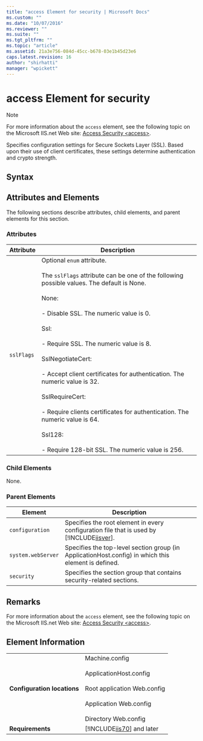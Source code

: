 ```yaml
---
title: "access Element for security | Microsoft Docs"
ms.custom: ""
ms.date: "10/07/2016"
ms.reviewer: ""
ms.suite: ""
ms.tgt_pltfrm: ""
ms.topic: "article"
ms.assetid: 21a3e756-084d-45cc-b678-03e1b45d23e6
caps.latest.revision: 16
author: "shirhatti"
manager: "wpickett"
---
```

# access Element for security
> [!NOTE]
>  For more information about the `access` element, see the following topic on the Microsoft IIS.net Web site: [Access Security \<access>](http://www.iis.net/ConfigReference/system.webServer/security/access).  
  
 Specifies configuration settings for Secure Sockets Layer (SSL). Based upon their use of client certificates, these settings determine authentication and crypto strength.  
  
## Syntax  
  
## Attributes and Elements  
 The following sections describe attributes, child elements, and parent elements for this section.  
  
### Attributes  
  
|Attribute|Description|  
|---------------|-----------------|  
|`sslFlags`|Optional `enum` attribute.<br /><br /> The `sslFlags` attribute can be one of the following possible values. The default is None.<br /><br /> None:<br /><br /> - Disable SSL. The numeric value is 0.<br /><br /> Ssl:<br /><br /> - Require SSL. The numeric value is 8.<br /><br /> SslNegotiateCert:<br /><br /> - Accept client certificates for authentication. The numeric value is 32.<br /><br /> SslRequireCert:<br /><br /> - Require clients certificates for authentication. The numeric value is 64.<br /><br /> Ssl128:<br /><br /> - Require 128-bit SSL. The numeric value is 256.|  
  
### Child Elements  
 None.  
  
### Parent Elements  
  
|Element|Description|  
|-------------|-----------------|  
|`configuration`|Specifies the root element in every configuration file that is used by [!INCLUDE[iisver](../../reference/admin/includes/iisver-md.md)].|  
|`system.webServer`|Specifies the top-level section group (in ApplicationHost.config) in which this element is defined.|  
|`security`|Specifies the section group that contains security-related sections.|  
  
## Remarks  
 For more information about the `access` element, see the following topic on the Microsoft IIS.net Web site: [Access Security \<access>](http://www.iis.net/ConfigReference/system.webServer/security/access).  
  
## Element Information  
  
|||  
|-|-|  
|**Configuration locations**|Machine.config<br /><br /> ApplicationHost.config<br /><br /> Root application Web.config<br /><br /> Application Web.config<br /><br /> Directory Web.config|  
|**Requirements**|[!INCLUDE[iis70](../../reference/admin/includes/iis70-md.md)] and later|